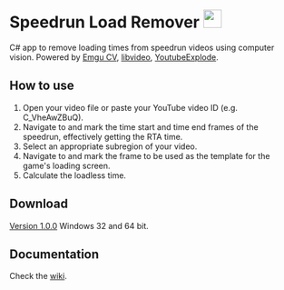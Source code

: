 
# Speedrun Load Remover <img src="slr.ico" width="32">
C# app to remove loading times from speedrun videos using computer vision.
Powered by [Emgu CV](http://www.emgu.com), [libvideo](http://github.com/i3arnon/libvideo), [YoutubeExplode](http://github.com/Tyrrrz/YoutubeExplode).
## How to use
1. Open your video file or paste your YouTube video ID (e.g. C_VheAwZBuQ).
2. Navigate to and mark the time start and time end frames of the speedrun, effectively getting the RTA time.
3. Select an appropriate subregion of your video.
4. Navigate to and mark the frame to be used as the template for the game's loading screen.
5. Calculate the loadless time.
## Download
[Version 1.0.0](https://github.com/nickbrick/SpeedrunLoadRemover/releases/tag/1.0.0)
Windows 32 and 64 bit.
## Documentation
Check the [wiki](https://github.com/nickbrick/SpeedrunLoadRemover/wiki).
